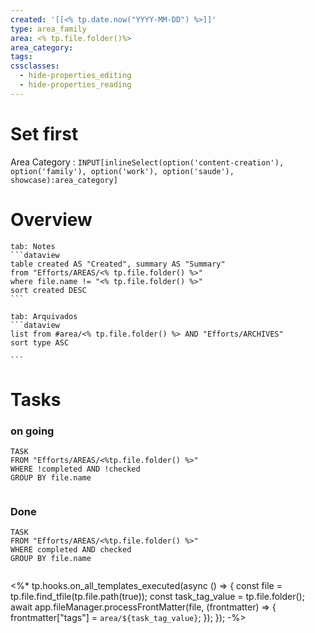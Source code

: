 ```yaml
---
created: '[[<% tp.date.now("YYYY-MM-DD") %>]]'
type: area_family
area: <% tp.file.folder()%>
area_category: 
tags: 
cssclasses:
  - hide-properties_editing
  - hide-properties_reading
---
```


# Set first
 
Area Category : `INPUT[inlineSelect(option('content-creation'), option('family'), option('work'), option('saude'), showcase):area_category]`

# Overview

````tabs
tab: Notes
```dataview
table created AS "Created", summary AS "Summary"
from "Efforts/AREAS/<% tp.file.folder() %>"
where file.name != "<% tp.file.folder() %>"
sort created DESC
```

tab: Arquivados
```dataview
list from #area/<% tp.file.folder() %> AND "Efforts/ARCHIVES"
sort type ASC

```
````

# Tasks

### on going
```dataview
TASK
FROM "Efforts/AREAS/<%tp.file.folder() %>"
WHERE !completed AND !checked
GROUP BY file.name


```

### Done
```dataview
TASK
FROM "Efforts/AREAS/<%tp.file.folder() %>"
WHERE completed AND checked
GROUP BY file.name


```


<%* tp.hooks.on_all_templates_executed(async () => { 
    const file = tp.file.find_tfile(tp.file.path(true)); 
    const task_tag_value = tp.file.folder();
    await app.fileManager.processFrontMatter(file, (frontmatter) => { 
        frontmatter["tags"] = `area/${task_tag_value}`; 
    }); 
}); -%>





